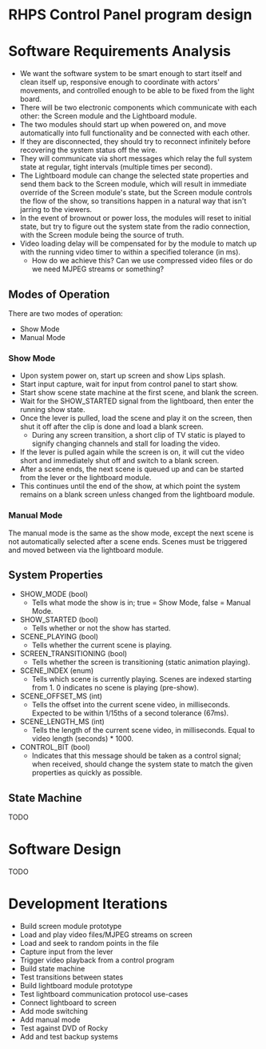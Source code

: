 RHPS Control Panel program design
========================================

# Software Requirements Analysis

* We want the software system to be smart enough to start itself and clean itself up,  responsive enough to coordinate with actors' movements, and controlled enough to be able to be fixed from the light board.
* There will be two electronic components which communicate with each other: the Screen module and the Lightboard module.
* The two modules should start up when powered on, and move automatically into full functionality and be connected with each other.
* If they are disconnected, they should try to reconnect infinitely before recovering the system status off the wire.
* They will communicate via short messages which relay the full system state at regular, tight intervals (multiple times per second).
* The Lightboard module can change the selected state properties and send them back to the Screen module, which will result in immediate override of the Screen module's state, but the Screen module controls the flow of the show, so transitions happen in a natural way that isn't jarring to the viewers.
* In the event of brownout or power loss, the modules will reset to initial state, but try to figure out the system state from the radio connection, with the Screen module being the source of truth.
* Video loading delay will be compensated for by the module to match up with the running video timer to within a specified tolerance (in ms).
  * How do we achieve this? Can we use compressed video files or do we need MJPEG streams or something?

## Modes of Operation

There are two modes of operation:
* Show Mode
* Manual Mode

### Show Mode

* Upon system power on, start up screen and show Lips splash.
* Start input capture, wait for input from control panel to start show.
* Start show scene state machine at the first scene, and blank the screen.
* Wait for the SHOW_STARTED signal from the lightboard, then enter the running show state.
* Once the lever is pulled, load the scene and play it on the screen, then shut it off after the clip is done and load a blank screen.
  * During any screen transition, a short clip of TV static is played to signify changing channels and stall for loading the video.
* If the lever is pulled again while the screen is on, it will cut the video short and immediately shut off and switch to a blank screen.
* After a scene ends, the next scene is queued up and can be started from the lever or the lightboard module.
* This continues until the end of the show, at which point the system remains on a blank screen unless changed from the lightboard module.

### Manual Mode

The manual mode is the same as the show mode, except the next scene is not automatically selected after a scene ends. Scenes must be
triggered and moved between via the lightboard module.

## System Properties

* SHOW_MODE (bool)
  * Tells what mode the show is in; true = Show Mode, false = Manual Mode.
* SHOW_STARTED (bool)
  * Tells whether or not the show has started.
* SCENE_PLAYING (bool)
  * Tells whether the current scene is playing.
* SCREEN_TRANSITIONING (bool)
  * Tells whether the screen is transitioning (static animation playing).
* SCENE_INDEX (enum)
  * Tells which scene is currently playing. Scenes are indexed starting from 1. 0 indicates no scene is playing (pre-show).
* SCENE_OFFSET_MS (int)
  * Tells the offset into the current scene video, in milliseconds. Expected to be within 1/15ths of a second tolerance (67ms).
* SCENE_LENGTH_MS (int)
  * Tells the length of the current scene video, in milliseconds. Equal to video length (seconds) * 1000.
* CONTROL_BIT (bool)
  * Indicates that this message should be taken as a control signal; when received, should change the system state to match the given properties as quickly as possible.

## State Machine

TODO

# Software Design

TODO

# Development Iterations

* Build screen module prototype
* Load and play video files/MJPEG streams on screen
* Load and seek to random points in the file
* Capture input from the lever
* Trigger video playback from a control program
* Build state machine
* Test transitions between states
* Build lightboard module prototype
* Test lightboard communication protocol use-cases
* Connect lightboard to screen
* Add mode switching
* Add manual mode
* Test against DVD of Rocky
* Add and test backup systems
